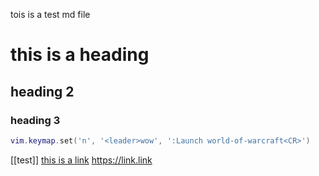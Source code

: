 tois is a test md file

# this is a heading
## heading 2
### heading 3

```lua
vim.keymap.set('n', '<leader>wow', ':Launch world-of-warcraft<CR>')
```

[[test]]
[this is a link](https://link.link)
https://link.link
